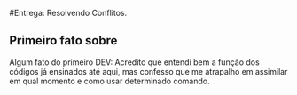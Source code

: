 
#Entrega: Resolvendo Conflitos.

## Primeiro fato sobre <William>

Algum fato do primeiro DEV: Acredito que entendi bem a função dos códigos já ensinados até aqui, mas confesso que me atrapalho em assimilar em qual momento e como usar determinado comando.